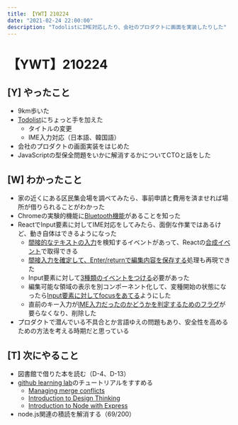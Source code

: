 ```yaml
---
title: 【YWT】210224
date: "2021-02-24 22:00:00"
description: "TodolistにIME対応したり、会社のプロダクトに画面を実装したりした"
---
```


# 【YWT】210224

## [Y] やったこと

- 9km歩いた
- [Todolist](https://todolist.expfrom.me/)にちょっと手を加えた
  - タイトルの変更
  - IME入力対応（日本語、韓国語）
- 会社のプロダクトの画面実装をはじめた
- JavaScriptの型保全問題をいかに解消するかについてCTOと話をした

## [W] わかったこと

- 家の近くにある区民集会場を調べてみたら、事前申請と費用を済ませれば場所が借りられることがわかった
- Chromeの実験的機能に[Bluetooth機能](https://developer.mozilla.org/ja/docs/Web/API/Bluetooth)があることを知った
- ReactでInput要素に対してIME対応をしてみたら、面倒な作業ではあるけど、動き自体はできるようになった
  - [間接的なテキストの入力](https://developer.mozilla.org/ja/docs/Web/API/CompositionEvent)を検知するイベントがあって、Reactの[合成イベント](https://ja.reactjs.org/docs/events.html)で取得できる
  - [間接入力を確定して、Enter/returnで編集内容を保存する](https://github.com/LeeDDHH/react-typescript-todolist/commit/002249395999f2e7801b3ae78ecc84b258666471#diff-1b23978220b5ff2b7d58ed4642d215b8bf9c7edaa55828531df2701fdd61289cR78)処理も再現できた
  - Input要素に対して[3種類のイベントをつける](https://github.com/LeeDDHH/react-typescript-todolist/commit/002249395999f2e7801b3ae78ecc84b258666471#diff-1b23978220b5ff2b7d58ed4642d215b8bf9c7edaa55828531df2701fdd61289cR107)必要があった
  - 編集可能な領域の表示を別コンポーネント化して、変種開始の状態になったら[Input要素に対してfocusをあてる](https://github.com/LeeDDHH/react-typescript-todolist/commit/de093dac5963936d7fc7d0c23e3c8bc4123060e8#diff-e1edc91d3e6d807fc4d0df3c03670fd88bf625d91002757f82bfa70d17294fbeR19)ようにした
  - 直前のキー入力が[IME入力だったのかどうかを判定するためのフラグ](https://github.com/LeeDDHH/react-typescript-todolist/commit/de093dac5963936d7fc7d0c23e3c8bc4123060e8#diff-1b23978220b5ff2b7d58ed4642d215b8bf9c7edaa55828531df2701fdd61289cL32)が要らなくなり、削除した
- プロダクトで潜んでいる不具合とか言語ゆえの問題もあり、安全性を高めるための方法を考える時期だと思っている

## [T] 次にやること

- 図書館で借りた本を読む（D-4、D-13）
- [github learning lab](https://lab.github.com/githubtraining)のチュートリアルをすすめる
  - [Managing merge conflicts](https://lab.github.com/githubtraining/managing-merge-conflicts)
  - [Introduction to Design Thinking](https://lab.github.com/githubtraining/introduction-to-design-thinking)
  - [Introduction to Node with Express](https://lab.github.com/everydeveloper/introduction-to-node-with-express)
- node.js関連の積読を解消する（69/200）
